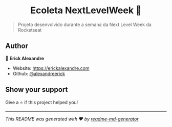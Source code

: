<h1 align="center">Ecoleta NextLevelWeek 👋</h1>
<p>
</p>

> Projeto desenvolvido durante a semana da Next Level Week da Rocketseat

## Author

👤 **Erick Alexandre**

* Website: https://erickalexandre.com
* Github: [@alexandreerick](https://github.com/alexandreerick)

## Show your support

Give a ⭐️ if this project helped you!

***
_This README was generated with ❤️ by [readme-md-generator](https://github.com/kefranabg/readme-md-generator)_
